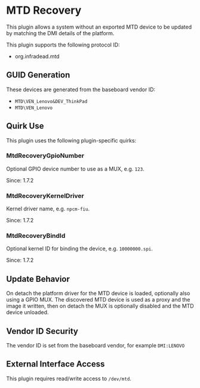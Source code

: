 # MTD Recovery

This plugin allows a system without an exported MTD device to be updated by matching the DMI
details of the platform.

This plugin supports the following protocol ID:

* org.infradead.mtd

## GUID Generation

These devices are generated from the baseboard vendor ID:

* `MTD\VEN_Lenovo&DEV_ThinkPad`
* `MTD\VEN_Lenovo`

## Quirk Use

This plugin uses the following plugin-specific quirks:

### MtdRecoveryGpioNumber

Optional GPIO device number to use as a MUX, e.g. `123`.

Since: 1.7.2

### MtdRecoveryKernelDriver

Kernel driver name, e.g. `npcm-fiu`.

Since: 1.7.2

### MtdRecoveryBindId

Optional kernel ID for binding the device, e.g. `10000000.spi`.

Since: 1.7.2

## Update Behavior

On detach the platform driver for the MTD device is loaded, optionally also using a GPIO MUX.
The discovered MTD device is used as a proxy and the image it written, then on detach the MUX is
optionally disabled and the MTD device unloaded.

## Vendor ID Security

The vendor ID is set from the baseboard vendor, for example `DMI:LENOVO`

## External Interface Access

This plugin requires read/write access to `/dev/mtd`.
